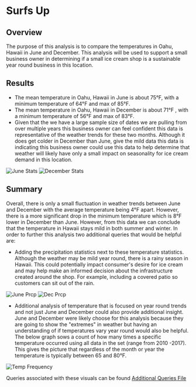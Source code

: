 # Surfs Up

## Overview
The purpose of this analysis is to compare the temperatures in Oahu, Hawaii in June and December. This analysis will be used to support a small business owner in determining if a small ice cream shop is a sustainable year round business in this location. 

## Results
* The mean temperature in Oahu, Hawaii in June is about 75°F, with a minimum temperature of 64°F and max of 85°F. 
* The mean temperature in Oahu, Hawaii in December is about 71°F , with a minimum temperature of 56°F and max of 83°F. 
* Given that the we have a large sample size of dates we are pulling from over multiple years this business owner can feel confident this data is representative of the weather trends for these two months. Although it does get colder in December than June, give the mild data this data is indicating this business owner could use this data to help determine that weather will likely have only a small impact on seasonality for ice cream demand in this location. 


![June Stats](https://user-images.githubusercontent.com/91712554/145689921-29407225-e27c-40ba-b94b-32a2d7d3c289.png)  ![December Stats](https://user-images.githubusercontent.com/91712554/145689924-b886a464-2b77-4135-a54e-c76028b271bf.png)


## Summary 
Overall, there is only a small fluctuation in weather trends between June and December with the average temperature being 4°F apart. However, there is a more significant drop in the minimum temperature which is 8°F  lower in December than June. However, from this data we can conclude that the temperature in Hawaii stays mild in both summer and winter. In order to further this analysis two additional queries that would be helpful are:
* Adding the precipitation statistics next to these temperature statistics. Although the weather may be mild year round, there is a rainy season in Hawaii. This could potentially impact consumer's desire for ice cream and may help make an informed decision about the infrastructure created around the shop. For example, including a covered patio so customers can sit out of the rain. 

![June Prcp](https://user-images.githubusercontent.com/91712554/145689935-063ac7db-f049-4f33-ab9c-109a256e8acf.png)   ![Dec Prcp](https://user-images.githubusercontent.com/91712554/145689936-85e84e95-4da9-4632-97fc-3602105cdd70.png)

* Additional analysis of temperature that is focused on year round trends and not just June and December could also provide additional insight. June and December were likely choose for this analysis because they are going to show the "extremes" in weather but having an understanding of if temperatures vary year round would also be helpful. The below graph sows a count of how many times a specific temperature occurred using all data in the set (range from 2010 -2017). This gives the picture that regardless of the month or year the temperature is typically between 65 and 80°F. 

![Temp Frequency](https://user-images.githubusercontent.com/91712554/145689944-c4d07825-ed3b-4b5c-9546-cb172eab67aa.png)

Queries associated with these visuals can be found [Additional Queries File](https://github.com/pbthompson92/surfs_up/blob/main/Additional_Queries.ipynb)
